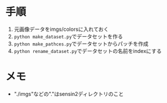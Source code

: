 # 手順

1. 元画像データをimgs/colorsに入れておく
2. `python make_dataset.py`でデータセットを作る
3. `python make_pathces.py`でデータセットからパッチを作成
4. `python rename_dataset.py`でデータセットの名前をindexにする

# メモ

* "./imgs"などの"."はsensin2ディレクトリのこと
